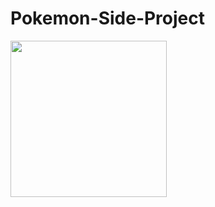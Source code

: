 # Pokemon-Side-Project

<a href="https://hybridshivam.com/pokedex/"><img src="https://raw.githubusercontent.com/HybridShivam/pokedex-angular-app/master/pokedex.png" width="250px"></a>
  
